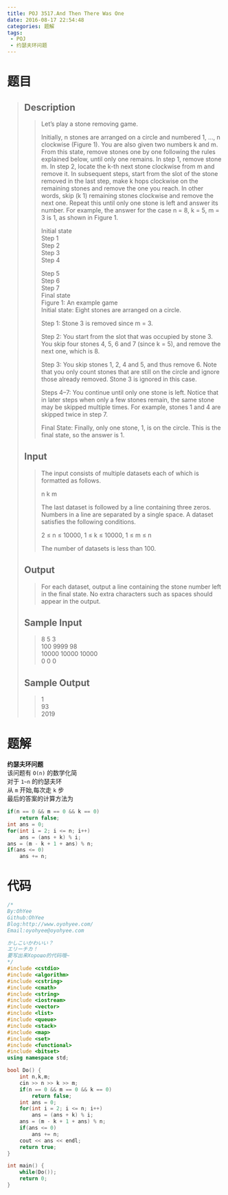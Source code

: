 ```yaml
---
title: POJ 3517.And Then There Was One
date: 2016-08-17 22:54:48
categories: 题解
tags: 
 - POJ
 - 约瑟夫环问题
---
```

# 题目
> 
> ## Description  
>>   
>> Let’s play a stone removing game.  
>>   
>> Initially, n stones are arranged on a circle and numbered 1, …, n clockwise (Figure 1). You are also given two numbers k and m. From this state, remove stones one by one following the rules explained below, until only one remains. In step 1, remove stone m. In step 2, locate the k-th next stone clockwise from m and remove it. In subsequent steps, start from the slot of the stone removed in the last step, make k hops clockwise on the remaining stones and remove the one you reach. In other words, skip (k   1) remaining stones clockwise and remove the next one. Repeat this until only one stone is left and answer its number. For example, the answer for the case n = 8, k = 5, m = 3 is 1, as shown in Figure 1.  
>>   
>>   
>> Initial state      
>> Step 1      
>> Step 2      
>> Step 3      
>> Step 4  
>>   
>> Step 5      
>> Step 6      
>> Step 7      
>> Final state      
>> Figure 1: An example game  
>> Initial state: Eight stones are arranged on a circle.  
>>   
>> Step 1: Stone 3 is removed since m = 3.  
>>   
>> Step 2: You start from the slot that was occupied by stone 3. You skip four stones 4, 5, 6 and 7 (since k = 5), and remove the next one, which is 8.  
>>   
>> Step 3: You skip stones 1, 2, 4 and 5, and thus remove 6. Note that you only count stones that are still on the circle and ignore those already removed. Stone 3 is ignored in this case.  
>>   
>> Steps 4–7: You continue until only one stone is left. Notice that in later steps when only a few stones remain, the same stone may be skipped multiple times. For example, stones 1 and 4 are skipped twice in step 7.  
>>   
>> Final State: Finally, only one stone, 1, is on the circle. This is the final state, so the answer is 1.  
>>   
>> <!--more-->  
> 
> ## Input  
>>   
>> The input consists of multiple datasets each of which is formatted as follows.  
>>   
>> n k m  
>>   
>> The last dataset is followed by a line containing three zeros. Numbers in a line are separated by a single space. A dataset satisfies the following conditions.  
>>   
>> 2 ≤ n ≤ 10000, 1 ≤ k ≤ 10000, 1 ≤ m ≤ n  
>>   
>> The number of datasets is less than 100.  
>>   
> 
> ## Output  
>>   
>> For each dataset, output a line containing the stone number left in the final state. No extra characters such as spaces should appear in the output.  
>>   
> 
> ## Sample Input  
>>   
>> 8 5 3  
>> 100 9999 98  
>> 10000 10000 10000  
>> 0 0 0  
> 
> ## Sample Output  
>>   
>> 1  
>> 93  
>> 2019  


# 题解

**约瑟夫环问题**  
该问题有 `O(n)` 的数学化简  
对于 `1~n` 的约瑟夫环  
从 `m` 开始,每次走 `k` 步  
最后的答案的计算方法为  

```cpp 约瑟夫环问题  
if(n == 0 && m == 0 && k == 0)
    return false;
int ans = 0;
for(int i = 2; i <= n; i++)
    ans = (ans + k) % i;
ans = (m - k + 1 + ans) % n;
if(ans <= 0)
    ans += n;
```

# 代码
```cpp And Then There Was One https://github.com/OhYee/ACM.github.io/blob/master/POJ/3517.%41%6E%64%20%54%68%65%6E%20%54%68%65%72%65%20%57%61%73%20%4F%6E%65.cpp 代码备份
/*
By:OhYee
Github:OhYee
Blog:http://www.oyohyee.com/
Email:oyohyee@oyohyee.com

かしこいかわいい？
エリーチカ！
要写出来Хорошо的代码哦~
*/
#include <cstdio>
#include <algorithm>
#include <cstring>
#include <cmath>
#include <string>
#include <iostream>
#include <vector>
#include <list>
#include <queue>
#include <stack>
#include <map>
#include <set>
#include <functional>
#include <bitset>
using namespace std;

bool Do() {
    int n,k,m;
    cin >> n >> k >> m;
    if(n == 0 && m == 0 && k == 0)
        return false;
    int ans = 0;
    for(int i = 2; i <= n; i++)
        ans = (ans + k) % i;
    ans = (m - k + 1 + ans) % n;
    if(ans <= 0)
        ans += n;
    cout << ans << endl;
    return true;
}

int main() {
    while(Do());
    return 0;
}
```